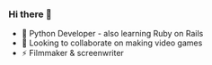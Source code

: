### Hi there 👋

- 🌱 Python Developer - also learning Ruby on Rails
- 👯 Looking to collaborate on making video games 
- ⚡ Filmmaker & screenwriter 
